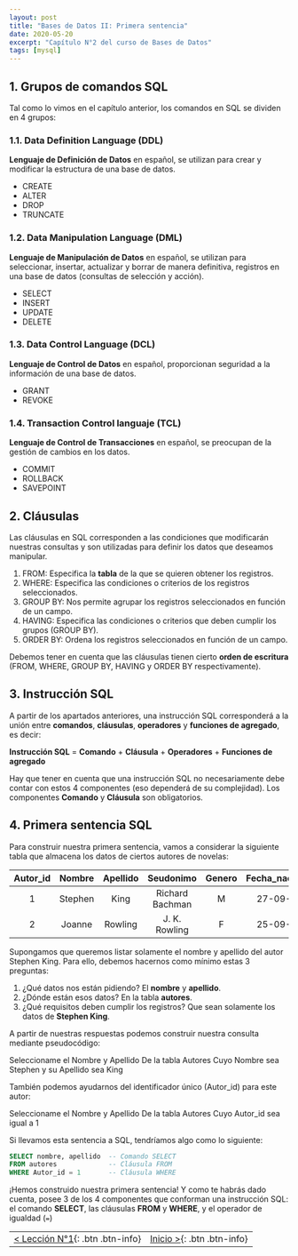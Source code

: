 ```yaml
---
layout: post
title: "Bases de Datos II: Primera sentencia"
date: 2020-05-20
excerpt: "Capítulo N°2 del curso de Bases de Datos"
tags: [mysql]
---
```


## 1. Grupos de comandos SQL

Tal como lo vimos en el capítulo anterior, los comandos en SQL se dividen en 4 grupos:

### 1.1. Data Definition Language (DDL)

**Lenguaje de Definición de Datos** en español, se utilizan para crear y modificar la estructura de una base de datos.

* CREATE
* ALTER
* DROP
* TRUNCATE

### 1.2. Data Manipulation Language (DML) 

**Lenguaje de Manipulación de Datos** en español, se utilizan para seleccionar, insertar, actualizar y borrar de manera definitiva, registros en una base de datos (consultas de selección y acción).

* SELECT
* INSERT
* UPDATE
* DELETE

### 1.3. Data Control Language (DCL)

**Lenguaje de Control de Datos** en español, proporcionan seguridad a la información de una base de datos.

* GRANT
* REVOKE

### 1.4. Transaction Control languaje (TCL)

**Lenguaje de Control de Transacciones** en español, se preocupan de la gestión de cambios en los datos.

* COMMIT
* ROLLBACK
* SAVEPOINT

## 2. Cláusulas

Las cláusulas en SQL corresponden a las condiciones que modificarán nuestras consultas y son utilizadas para definir los datos que deseamos manipular.

1. FROM: Especifica la **tabla** de la que se quieren obtener los registros.
2. WHERE: Especifica las condiciones o criterios de los registros seleccionados.
3. GROUP BY: Nos permite agrupar los registros seleccionados en función de un campo.
4. HAVING: Especifica las condiciones o criterios que deben cumplir los grupos (GROUP BY).
5. ORDER BY: Ordena los registros seleccionados en función de un campo.

Debemos tener en cuenta que las cláusulas tienen cierto **orden de escritura** (FROM, WHERE, GROUP BY, HAVING y ORDER BY respectivamente).

## 3. Instrucción SQL

A partir de los apartados anteriores, una instrucción SQL corresponderá a la unión entre **comandos**, **cláusulas**, **operadores** y **funciones de agregado**, es decir:

**Instrucción SQL** = **Comando** + **Cláusula** + **Operadores** + **Funciones de agregado**

Hay que tener en cuenta que una instrucción SQL no necesariamente debe contar con estos 4 componentes (eso dependerá de su complejidad). Los componentes **Comando** y **Cláusula** son obligatorios.

## 4. Primera sentencia SQL

Para construir nuestra primera sentencia, vamos a considerar la siguiente tabla que almacena los datos de ciertos autores de novelas:

| Autor_id | Nombre  | Apellido | Seudonimo       | Genero | Fecha_nacimiento | Pais_origen |
|:--------:|:-------:|:--------:|:---------------:|:------:|:----------------:|:-----------:|
| 1        | Stephen | King     | Richard Bachman | M      | 27-09-1947       | USA         |
| 2        | Joanne  | Rowling  | J. K. Rowling   | F      | 25-09-1947       | Reino Unido |

Supongamos que queremos listar solamente el nombre y apellido del autor Stephen King. Para ello, debemos hacernos como mínimo estas 3 preguntas:

1. ¿Qué datos nos están pidiendo? El **nombre** y **apellido**.
2. ¿Dónde están esos datos? En la tabla **autores**.
3. ¿Qué requisitos deben cumplir los registros? Que sean solamente los datos de **Stephen King**.

A partir de nuestras respuestas podemos construir nuestra consulta mediante pseudocódigo:

Seleccioname el Nombre y Apellido
De la tabla Autores
Cuyo Nombre sea Stephen y su Apellido sea King

También podemos ayudarnos del identificador único (Autor_id) para este autor:

Seleccioname el Nombre y Apellido
De la tabla Autores
Cuyo Autor_id sea igual a 1

Si llevamos esta sentencia a SQL, tendríamos algo como lo siguiente:

``` sql
SELECT nombre, apellido  -- Comando SELECT
FROM autores             -- Cláusula FROM
WHERE Autor_id = 1       -- Cláusula WHERE
```

¡Hemos construido nuestra primera sentencia! Y como te habrás dado cuenta, posee 3 de los 4 componentes que conforman una instrucción SQL: el comando **SELECT**, las cláusulas **FROM** y **WHERE**, y el operador de igualdad (`=`)

|     |     |
|:----|----:|
| [< Lección N°1](https://nisoto.github.io/bdd-i-introduccion/){: .btn .btn-info} | [Inicio >](https://nisoto.github.io/curso-bases-de-datos/){: .btn .btn-info} |
